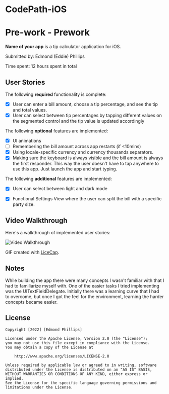 # CodePath-iOS
# Pre-work - Prework

**Name of your app** is a tip calculator application for iOS.

Submitted by: Edmond (Eddie) Phillips

Time spent: 12 hours spent in total

## User Stories

The following **required** functionality is complete:

* [X] User can enter a bill amount, choose a tip percentage, and see the tip and total values.
* [X] User can select between tip percentages by tapping different values on the segmented control and the tip value is updated accordingly

The following **optional** features are implemented:

* [X] UI animations
* [ ] Remembering the bill amount across app restarts (if <10mins)
* [X] Using locale-specific currency and currency thousands separators.
* [X] Making sure the keyboard is always visible and the bill amount is always the first responder. This way the user doesn't have to tap anywhere to use this app. Just launch the app and start typing.

The following **additional** features are implemented:

- [X] User can select between light and dark mode
- [X] Functional Settings View where the user can split the bill with a specific party size.


## Video Walkthrough

Here's a walkthrough of implemented user stories:

<img src='http://g.recordit.co/8Q8xiL5XWW.gif' title='Video Walkthrough' width='' alt='Video Walkthrough' />

GIF created with [LiceCap](http://www.cockos.com/licecap/).

## Notes

While building the app there were many concepts I wasn't familiar with that I had to familiarize myself with.  One of the easier tasks I tried implementing was the UITextFieldDelegate.  Initially there was a learning curve that I had to overcome, but once I got the feel for the environment, learning the harder concepts became easier.

## License

    Copyright [2022] [Edmond Phillips]

    Licensed under the Apache License, Version 2.0 (the "License");
    you may not use this file except in compliance with the License.
    You may obtain a copy of the License at

        http://www.apache.org/licenses/LICENSE-2.0

    Unless required by applicable law or agreed to in writing, software
    distributed under the License is distributed on an "AS IS" BASIS,
    WITHOUT WARRANTIES OR CONDITIONS OF ANY KIND, either express or implied.
    See the License for the specific language governing permissions and
    limitations under the License.
